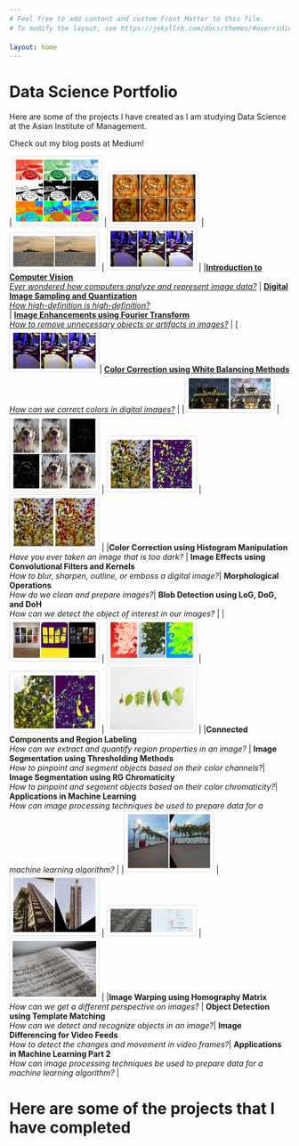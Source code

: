 ```yaml
---
# Feel free to add content and custom Front Matter to this file.
# To modify the layout, see https://jekyllrb.com/docs/themes/#overriding-theme-defaults

layout: home
---
```


<h1> Data Science Portfolio</h1>
<p> Here are some of the projects I have created as I am studying Data Science at the Asian Institute of Management. </p>

Check out my blog posts at Medium! 

<style>
img {
  border: 1px solid #ddd; /* Gray border */
  border-radius: 4px;  /* Rounded border */
  padding: 5px; /* Some padding */
  width: 150px; /* Set a small width */
}

/* Add a hover effect (blue shadow) */
img:hover {
  box-shadow: 0 0 2px 1px rgba(0, 140, 186, 0.5);
}
</style>



|[![blog1](assets/blog1.png)](https://medium.com/swlh/image-processing-with-python-introduction-to-computer-vision-8c730073ede3 "Introduction to Computer Vision")  |  [![blog2](assets/blog2.png)](https://medium.com/swlh/image-processing-with-python-digital-image-sampling-and-quantization-4d2c514e0f00 "Digital Image and Quantization")  | [![blog3](assets/blog3.png)](https://medium.com/swlh/image-processing-with-python-fourier-transform-for-digital-images-bc918786e375 "Image Enhancements using Fourier Transform")  | [![blog4](assets/blog4.png)](https://jephraim-manansala.medium.com/image-processing-with-python-color-correction-using-white-balancing-6c6c749886de "Image Processing with Python: Color Correction using White Balancing Methods") | 
|[**Introduction to Computer Vision** <br/> *Ever wondered how computers analyze and represent image data?*](https://medium.com/swlh/image-processing-with-python-introduction-to-computer-vision-8c730073ede3 "Introduction to Computer Vision") | [**Digital Image Sampling and Quantization** <br/> *How high-definition is high-definition?* <br/>](https://medium.com/swlh/image-processing-with-python-digital-image-sampling-and-quantization-4d2c514e0f00 "Digital Image and Quantization")| [**Image Enhancements using Fourier Transform** <br/> *How to remove unnecessary objects or artifacts in images?*](https://medium.com/swlh/image-processing-with-python-fourier-transform-for-digital-images-bc918786e375 "Image Enhancements using Fourier Transform")  | [![blog4](assets/blog4.png)| [**Color Correction using White Balancing Methods** <br/> *How can we correct colors in digital images?*](https://jephraim-manansala.medium.com/image-processing-with-python-color-correction-using-white-balancing-6c6c749886de "Image Processing with Python: Color Correction using White Balancing Methods") | 
|[![blog5](assets/blog5.png)](https://medium.com/swlh/image-processing-with-python-histogram-manipulation-on-digital-images-d4fb426d3513 "Color Correction using Histogram Manipulation")  |  [![blog6](assets/blog6.png)](https://medium.com/swlh/image-processing-with-python-convolutional-filters-and-kernels-b9884d91a8fd "Image Effects using Convolutional Filters and Kernels")  | [![blog7](assets/blog7.png)](https://medium.com/swlh/image-processing-with-python-morphological-operations-26b7006c0359 "Morphological Operations")  | [![blog8](assets/blog8.png)](https://medium.com/swlh/image-processing-with-python-detecting-blobs-in-digital-images-edebfd22328c "Blob Detection using LoG, DoG, and DoH") | 
|**Color Correction using Histogram Manipulation** <br/> *Have you ever taken an image that is too dark?* | **Image Effects using Convolutional Filters and Kernels** <br/> *How to blur, sharpen, outline, or emboss a digital image?*| **Morphological Operations** <br/> *How do we clean and prepare images?*| **Blob Detection using LoG, DoG, and DoH** <br/> *How can we detect the object of interest in our images?* | 
|[![blog9](assets/blog9.png)](https://medium.com/swlh/image-processing-with-python-connected-components-and-region-labeling-3eef1864b951 "Connected Components and Region Labeling")  |  [![blog10](assets/blog10.png)](https://medium.com/swlh/image-processing-with-python-image-segmentation-using-thresholding-methods-423ecdaf8ab4 "Image Segmentation using Thresholding Methods")  | [![blog11](assets/blog11.png)](https://medium.com/swlh/image-processing-with-python-image-segmentation-using-rg-chromaticity-9568c3276db6 "Image Segmentation using RG Chromaticity")  | [![blog12](assets/blog12.jpg)](https://medium.com/analytics-vidhya/image-processing-with-python-applications-in-machine-learning-17d7aac6bc97 "Applications in Machine Learning") | 
|**Connected Components and Region Labeling** <br/> *How can we extract and quantify region properties in an image?* | **Image Segmentation using Thresholding Methods** <br/> *How to pinpoint and segment objects based on their color channels?*| **Image Segmentation using RG Chromaticity** <br/> *How to pinpoint and segment objects based on their color chromaticity?*| **Applications in Machine Learning** <br/> *How can image processing techniques be used to prepare data for a machine learning algorithm?* | 
|[![blog13](assets/blog13.png)](https://medium.com/swlh/image-processing-with-python-image-warping-using-homography-matrix-22096734f09a "Image Warping using Homography MatrixImage Warping using Homography Matrix")  |  [![blog14](assets/blog14.png)](https://medium.com/swlh/image-processing-with-python-object-detection-using-template-matching-fa82b8c94fbd "Object Detection using Template Matching")  | [![blog15](assets/blog15.png)](https://medium.com/swlh/image-processing-with-python-image-differencing-for-video-feeds-ee071519e7d2 "Image Differencing for Video Feeds")  | [![blog17](assets/blog17.jpg)](https://medium.com/analytics-vidhya/image-processing-with-python-applications-in-machine-learning-part-2-c13ac25f7f6f "Applications in Machine Learning Part 2") | 
|**Image Warping using Homography Matrix** <br/> *How can we get a different perspective on images?* | **Object Detection using Template Matching** <br/> *How can we detect and recognize objects in an image?*| **Image Differencing for Video Feeds** <br/> *How to detect the changes and movement in video frames?*| **Applications in Machine Learning Part 2** <br/> *How can image processing techniques be used to prepare data for a machine learning algorithm?* | 


<h1> Here are some of the projects that I have completed </h1>
